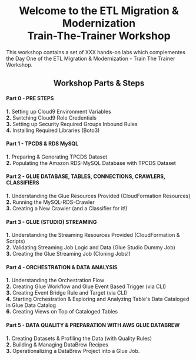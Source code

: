<h1 id="toc_0" align="center">
Welcome to the ETL Migration & Modernization
<br/>Train-The-Trainer Workshop
</h1>

This workshop contains a set of XXX hands-on labs which complementes the Day One of the ETL Migration & Modernization - Train The Trainer Workshop.  

<h2 id="toc_0" align="center">
Workshop Parts & Steps
</h2>

#### Part 0 - PRE STEPS
**1.** Setting up Cloud9 Environment Variables  
**2.** Switching Cloud9 Role Credentials  
**3.** Setting up Security Required Groups Inbound Rules  
**4.** Installing Required Libraries (Boto3)

#### Part 1 - TPCDS & RDS MySQL
**1.** Preparing & Generating TPCDS Dataset  
**2.** Populating the Amazon RDS-MySQL Database with TPCDS Dataset

#### Part 2 - GLUE DATABASE, TABLES, CONNECTIONS, CRAWLERS, CLASSIFIERS
**1.** Understanding the Glue Resources Provided (CloudFormation Resources)  
**2.** Running the MySQL-RDS-Crawler  
**3.** Creating a New Crawler (and a Classifier for it!)

#### Part 3 - GLUE (STUDIO) STREAMING
**1.** Understanding the Streaming Resources Provided (CloudFormation & Scripts)  
**2.** Validating Streaming Job Logic and Data (Glue Studio Dummy Job)  
**3.** Creating the Glue Streaming Job (Cloning Jobs!)


#### Part 4 - ORCHESTRATION & DATA ANALYSIS
**1.** Understanding the Orchestration Flow  
**2.** Creating Glue Workflow and Glue Event Based Trigger (via CLI)  
**3.** Creating Event Bridge Rule and Target (via CLI)  
**4.** Starting Orchestration & Exploring and Analyzing Table's Data Cataloged in Glue Data Catalog  
**6.** Creating Views on Top of Cataloged Tables

#### Part 5 - DATA QUALITY & PREPARATION WITH AWS GLUE DATABREW
**1.** Creating Datasets & Profiling the Data (with Quality Rules)  
**2.** Building & Managing DataBrew Recipes  
**3.** Operationalizing a DataBrew Project into a Glue Job.